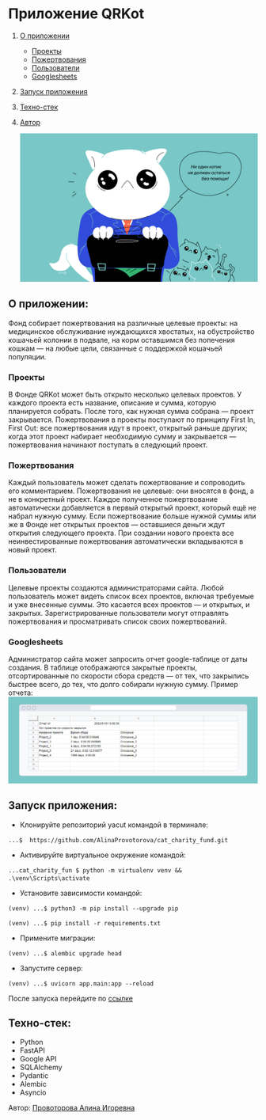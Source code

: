 # Приложение QRKot

1) [О приложении](#1)
    * [Проекты](#1.1)
    * [Пожертвования](#1.2)
    * [Пользователи](#1.3)
    * [Googlesheets](#1.4)
1) [Запуск приложения](#2)
1) [Техно-стек](#3)
1) [Автор](#4)


   ![img.png](media/img.png)


## О приложении: <a name="1"></a>

Фонд собирает пожертвования на различные целевые проекты: на медицинское обслуживание нуждающихся хвостатых, на
обустройство кошачьей колонии в подвале, на корм оставшимся без попечения кошкам — на любые цели, связанные с поддержкой
кошачьей популяции.

### Проекты <a name="1.1"></a>

В Фонде QRKot может быть открыто несколько целевых проектов. У каждого проекта есть название, описание и сумма, которую
планируется собрать. После того, как нужная сумма собрана — проект закрывается.
Пожертвования в проекты поступают по принципу First In, First Out: все пожертвования идут в проект, открытый раньше
других; когда этот проект набирает необходимую сумму и закрывается — пожертвования начинают поступать в следующий
проект.

### Пожертвования <a name="1.2"></a>

Каждый пользователь может сделать пожертвование и сопроводить его комментарием. Пожертвования не целевые: они вносятся в
фонд, а не в конкретный проект. Каждое полученное пожертвование автоматически добавляется в первый открытый проект,
который ещё не набрал нужную сумму. Если пожертвование больше нужной суммы или же в Фонде нет открытых проектов —
оставшиеся деньги ждут открытия следующего проекта. При создании нового проекта все неинвестированные пожертвования
автоматически вкладываются в новый проект.

### Пользователи <a name="1.3"></a>

Целевые проекты создаются администраторами сайта.
Любой пользователь может видеть список всех проектов, включая требуемые и уже внесенные суммы. Это касается всех
проектов — и открытых, и закрытых.
Зарегистрированные пользователи могут отправлять пожертвования и просматривать список своих пожертвований.

### Googlesheets <a name="1.4"></a>

Администратор сайта может запросить отчет google-таблице от даты создания.
В таблице отображаются закрытые проекты, отсортированные по скорости сбора средств — от тех, что закрылись быстрее
всего, до тех, что долго собирали нужную сумму.
Пример отчета:
![img.png](media/img2.png)

## Запуск приложения: <a name="2"></a>

- Клонируйте репозиторий yacut командой в терминале:

```commandline
...$  https://github.com/AlinaProvotorova/cat_charity_fund.git
```

- Активируйте виртуальное окружение командой:

```commandline
...cat_charity_fun $ python -m virtualenv venv && .\venv\Scripts\activate
```

- Установите зависимости командой:

```
(venv) ...$ python3 -m pip install --upgrade pip
```

```
(venv) ...$ pip install -r requirements.txt
```

- Примените миграции:

```
(venv) ...$ alembic upgrade head
```

- Запустите сервер:

```
(venv) ...$ uvicorn app.main:app --reload
```

После запуска перейдите по [ссылке](http://127.0.0.1:8000/docs)

## Техно-стек: <a name="3"></a>

- Python
- FastAPI
- Google API
- SQLAlchemy
- Pydantic
- Alembic
- Asyncio

Автор: [Провоторова Алина Игоревна](https://t.me/alinamalina998) <a name="4"></a>
